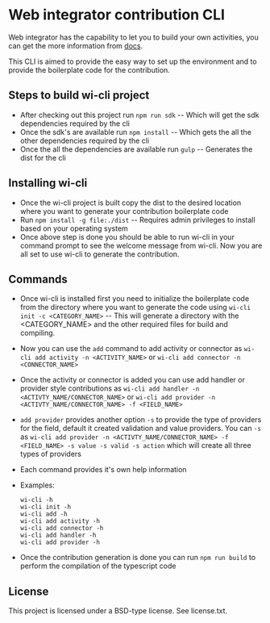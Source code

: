 # Web integrator contribution CLI

Web integrator has the capability to let you to build your own activities, you can get the more information from [docs](https://tibcosoftware.github.io/tci-webintegrator/).

This CLI is aimed to provide the easy way to set up the environment and to provide the boilerplate code for the contribution.

## Steps to build wi-cli project

* After checking out this project run `npm run sdk` -- Which will get the sdk dependencies required by the cli
* Once the sdk's are available run `npm install` -- Which gets the all the other dependencies required by the cli
* Once the all the dependencies are available run `gulp` -- Generates the dist for the cli

## Installing wi-cli

* Once the wi-cli project is built copy the dist to the desired location where you want to generate your contribution boilerplate code
* Run `npm install -g file:./dist` -- Requires admin privileges to install based on your operating system
* Once above step is done you should be able to run wi-cli in your command prompt to see the welcome message from wi-cli. Now you are all set to use wi-cli to generate the contribution.

## Commands

* Once wi-cli is installed first you need to initialize the boilerplate code from the directory where you want to generate the code using `wi-cli init -c <CATEGORY_NAME>` -- This will generate a directory with the <CATEGORY_NAME> and the other required files for build and compiling.
* Now you can use the `add` command to add activity or connector as `wi-cli add activity -n <ACTIVITY_NAME>` or `wi-cli add connector -n <CONNECTOR_NAME>`
* Once the activity or connector is added you can use add handler or provider style contributions as `wi-cli add handler -n <ACTIVTY_NAME/CONNECTOR_NAME>` or `wi-cli add provider -n <ACTIVTY_NAME/CONNECTOR_NAME> -f <FIELD_NAME>`
* `add provider` provides another option `-s` to provide the type of providers for the field, default it created validation and value providers. You can `-s` as `wi-cli add provider -n <ACTIVTY_NAME/CONNECTOR_NAME> -f <FIELD_NAME> -s value -s valid -s action` which will create all three types of providers
* Each command provides it's own help information

* Examples:
    ```
    wi-cli -h
    wi-cli init -h
    wi-cli add -h
    wi-cli add activity -h
    wi-cli add connector -h
    wi-cli add handler -h
    wi-cli add provider -h
    ```

* Once the contribution generation is done you can run `npm run build` to perform the compilation of the typescript code

## License

This project is licensed under a BSD-type license. See license.txt.